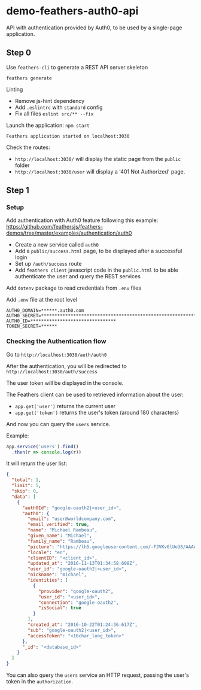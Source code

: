 # demo-feathers-auth0-api

API with authentication provided by Auth0, to be used by a single-page application.

## Step 0

Use `feathers-cli` to generate a REST API server skeleton

```
feathers generate
```

Linting

* Remove js-hint dependency
* Add `.eslintrc` with `standard` config
* Fix all files `eslint src/** --fix`

Launch the application: `npm start`

```
Feathers application started on localhost:3030
```

Check the routes:

* `http://localhost:3030/` will display the static page from the `public` folder
* `http://localhost:3030/user` will display a '401 Not Authorized' page.

## Step 1

### Setup

Add authentication with Auth0 feature following this example: https://github.com/feathersjs/feathers-demos/tree/master/examples/authentication/auth0

* Create a new service called `auth0`
* Add a `public/success.html` page, to be displayed after a successful login
* Set up `/auth/success` route
* Add `feathers client` javascript code in the `public.html` to be able authenticate the user and query the REST services

Add `dotenv` package to read credentials from `.env` files

Add `.env` file at the root level

```
AUTH0_DOMAIN=******.auth0.com
AUTH0_SECRET=****************************************************************
AUTH0_ID=********************************
TOKEN_SECRET=******
```

### Checking the Authentication flow

Go to `http://localhost:3030/auth/auth0`

After the authentication, you will be redirected to `http://localhost:3030/auth/success`

The user token will be displayed in the console.

The Feathers client can be used to retrieved information about the user:

* `app.get('user')` returns the current user
* `app.get('token')` returns the user's token (around 180 characters)

And now you can query the `users` service.

Example:

```js
app.service('users').find()
  .then(r => console.log(r))
```

It will return the user list:

```json
{
  "total": 1,
  "limit": 5,
  "skip": 0,
  "data": [
    {
      "auth0Id": "google-oauth2|<user_id>",
      "auth0": {
        "email": "user@worldcompany.com",
        "email_verified": true,
        "name": "Michael Rambeau",
        "given_name": "Michael",
        "family_name": "Rambeau",
        "picture": "https://lh5.googleusercontent.com/-FJVKv6lUo38/AAAAAAAAAAI/AAAAAAAAAAk/KOeF-rvKgnM/photo.jpg",
        "locale": "en",
        "clientID": "<client_id>",
        "updated_at": "2016-11-13T01:34:58.608Z",
        "user_id": "google-oauth2|<user_id>",
        "nickname": "michael",
        "identities": [
          {
            "provider": "google-oauth2",
            "user_id": "<user_id>",
            "connection": "google-oauth2",
            "isSocial": true
          }
        ],
        "created_at": "2016-10-22T01:24:36.617Z",
        "sub": "google-oauth2|<user_id>",
        "accessToken": "<16char_long_token>"
      },
      "_id": "<database_id>"
    }
  ]
}
```

You can also query the `users` service an HTTP request, passing the user's token in the `authorization`.
